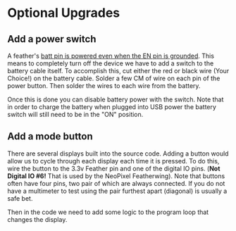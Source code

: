 # Optional Upgrades

## Add a power switch

A feather's [batt pin is powered even when the EN pin is grounded](https://learn.adafruit.com/adafruit-feather-m0-basic-proto/power-management#enable-pin-3122388).  This means to completely turn off the device we have to add a switch to the battery cable itself.  To accomplish this, cut either the red or black wire (Your Choice!) on the battery cable.  Solder a few CM of wire on each pin of the power button.  Then solder the wires to each wire from the battery.  

Once this is done you can disable battery power with the switch.  Note that in order to charge the battery when plugged into USB power the battery switch will still need to be in the "ON" position.

## Add a mode button

There are several displays built into the source code.  Adding a button would allow us to cycle through each display each time it is pressed.  To do this, wire the button to the 3.3v Feather pin and one of the digital IO pins.  (**Not Digital IO #6!** That is used by the NeoPixel Featherwing). Note that buttons often have four pins, two pair of which are always connected.  If you do not have a multimeter to test using the pair furthest apart (diagonal) is usually a safe bet.   

Then in the code we need to add some logic to the program loop that changes the display.

